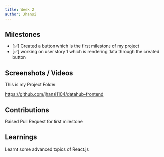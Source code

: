 ```yaml
---
title: Week 2
author: Jhansi
---
```


## Milestones

- [✅] Created a button which is the first milestone of my project
- [✅] working on user story 1 which is rendering data through the created button

## Screenshots / Videos

This is my Project Folder

https://github.com/jhansi1104/datahub-frontend

## Contributions

Raised Pull Request for first milestone

## Learnings

Learnt some advanced topics of React.js
